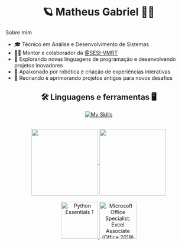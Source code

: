 <h1 align="center">🪐 Matheus Gabriel 👨‍💻</h1>
<p>
  Sobre mim
  <ul>
    <li>🎓 Técnico em Análise e Desenvolvimento de Sistemas</li>
    <li>🧑‍🏫 Mentor e colaborador da <a href="https://github.com/VMRT-SESI">@SESI-VMRT</a></li>
    <li>🌱 Explorando novas linguagens de programação e desenvolvendo projetos inovadores</li>
    <li>🤖 Apaixonado por robótica e criação de experiências interativas</li>
    <li>🥽 Recriando e aprimorando projetos antigos para novos desafios</li>
  </ul>
</p>

<h2 align="center">🛠 Linguagens e ferramentas 🖥</h2>
<div align="center">
  
[![My Skills](https://skillicons.dev/icons?i=html,css,scss,mysql,js,react,nextjs,java,arduino,c,cs,ts,md,github,vscode,androidstudio,eclipse,pr,figma&perline=8)](https://skillicons.dev)
</div><br>

<div align="center">
  <a href="https://github.com/anuraghazra/github-readme-stats">
    <img height=180 align="center" src="https://github-readme-stats.vercel.app/api?username=ohthias&theme=dark" />
  </a>
  <a href="https://github.com/anuraghazra/convoychat">
    <img height=180 align="center" src="https://github-readme-stats.vercel.app/api/top-langs?username=ohthias&theme=dark&layout=compact&langs_count=11" />
  </a>
</div>
<br>

<div align="center">
  <a href="https://www.credly.com/users/matheus-gabriel.2c9e83bf">
    <img src="https://images.credly.com/size/220x220/images/68c0b94d-f6ac-40b1-a0e0-921439eb092e/image.png" alt="Python Essentials 1" width="100" height="100">
    <img src="https://images.credly.com/size/220x220/images/9d2bcbe6-519f-4ed0-ad34-aca077421568/MOS_Excel.png" alt="Microsoft Office Specialist: Excel Associate (Office 2019)" width="100" height="100">
  </a>
</div>
